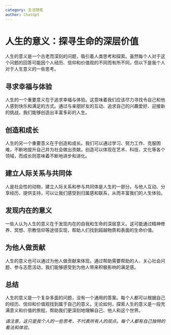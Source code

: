 ```yaml
---
category: 生活随笔
author: ChatGpt
---
```

# 人生的意义：探寻生命的深层价值

人生的意义是一个古老而深刻的问题，吸引着人类思考和探索。虽然每个人对于这个问题的回答可能因个人经历、信仰和价值观的不同而有所不同，但以下是我个人对于人生意义的一些思考。

## 寻求幸福与体验

人生的一个重要意义在于追求幸福与体验。这意味着我们应该尽力寻找令自己和他人感到快乐和满足的方式。通过与亲朋好友的互动、追求自己的兴趣爱好、迎接新的挑战，我们能够创造出丰富多彩的人生。

## 创造和成长

人生的另一个重要意义在于创造和成长。我们可以通过学习、努力工作、克服困难，不断地提升自己并为社会做出贡献。创造可以体现在艺术、科技、文化等各个领域，而成长则意味着不断地进步和进化。

## 建立人际关系与共同体

人是社会性的动物，建立人际关系和参与共同体是人生的一部分。与他人互动、分享经历、提供支持，可以让我们感受到归属感和联系，从而丰富我们的人生体验。

## 发现内在的意义

一些人认为人生的意义在于发现内在的自我和生命的深层意义。这可能通过精神修养、冥想、宗教信仰等途径实现，帮助人们找到超越物质和表面的生命价值。

## 为他人做贡献

人生的意义也可以通过为他人做贡献来体现。通过帮助需要帮助的人、关心社会问题、参与志愿活动，我们能够感受到为他人带来积极影响的满足感。

## 总结

人生的意义是一个复杂多面的问题，没有一个通用的答案。每个人都可以根据自己的经历、信仰和价值观找到属于自己的意义。无论如何，探索人生的意义是一段充满意义和价值的旅程，帮助我们更深刻地理解自己、他人和这个世界。

*请注意，这只是我个人的一些思考，不代表所有人的观点。每个人都有自己独特的看法和体验。*
